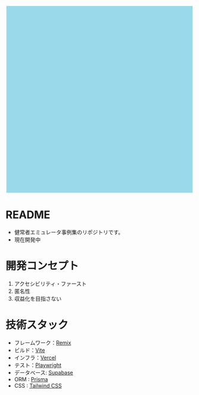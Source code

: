 <p align="center">
<img src = ./public/favicon.png width=500>
</p>

# README
- 健常者エミュレータ事例集のリポジトリです。
- 現在開発中

# 開発コンセプト
1. アクセシビリティ・ファースト
2. 匿名性
3. 収益化を目指さない

# 技術スタック
- フレームワーク：[Remix](https://remix.run/)
- ビルド：[Vite](https://vitejs.dev/)
- インフラ：[Vercel](https://vercel.com/)
- テスト：[Playwright](https://playwright.dev/)
- データベース: [Supabase](https://supabase.io/)
- ORM : [Prisma](https://www.prisma.io/)
- CSS : [Tailwind CSS](https://tailwindcss.com/)